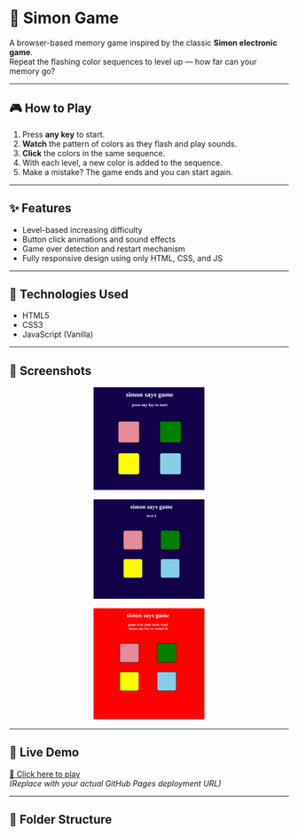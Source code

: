 # 🧠 Simon Game

A browser-based memory game inspired by the classic **Simon electronic game**.  
Repeat the flashing color sequences to level up — how far can your memory go?

---

## 🎮 How to Play

1. Press **any key** to start.
2. **Watch** the pattern of colors as they flash and play sounds.
3. **Click** the colors in the same sequence.
4. With each level, a new color is added to the sequence.
5. Make a mistake? The game ends and you can start again.

---

## ✨ Features

- Level-based increasing difficulty
- Button click animations and sound effects
- Game over detection and restart mechanism
- Fully responsive design using only HTML, CSS, and JS

---

## 🔧 Technologies Used

- HTML5
- CSS3
- JavaScript (Vanilla)

---

## 📸 Screenshots

<p align="center">
  <img src="./photo1.png" alt="Simon Game Home" width="200"/>
</p>
<p align="center">
  <img src="./photo2.png" alt="Simon Game In-Game" width="200"/>
</p>
<p align="center">
  <img src="./photo3.png" alt="Simon Game Over" width="200"/>
</p>

---

## 🚀 Live Demo

[🔗 Click here to play](https://ikshasingh.github.io/simon-game/)  
*(Replace with your actual GitHub Pages deployment URL)*

---

## 📁 Folder Structure

